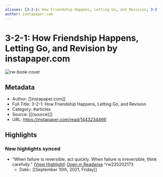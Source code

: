 ```yaml
---
aliases: [3-2-1: How Friendship Happens, Letting Go, and Revision, 3-2-1: How Friendship Happens, Letting Go, and Revision]
author: instapaper.com
---
```

# 3-2-1: How Friendship Happens, Letting Go, and Revision by instapaper.com

![rw-book-cover](https://readwise-assets.s3.amazonaws.com/static/images/article4.6bc1851654a0.png)

## Metadata
- Author: [[instapaper.com]]
- Full Title: 3-2-1: How Friendship Happens, Letting Go, and Revision
- Category: #articles
- Source: [[{source}]]
- URL: https://instapaper.com/read/1443234466

## Highlights
### New highlights synced
- “When failure is reversible, act quickly.
  When failure is irreversible, think carefully.” ([View Highlight](https://instapaper.com/read/1443234466/17414791)) [Open in Readwise](https://readwise.io/open/225202173) ^rw225202173
    - Date:: [[September 10th, 2021, Friday]]
